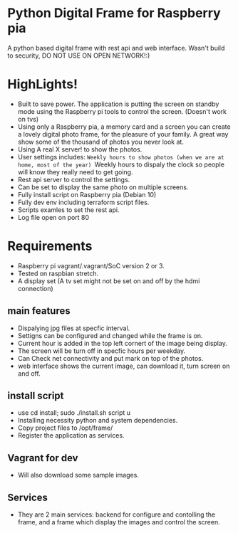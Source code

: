 # Python Digital Frame for Raspberry pia

A python based digital frame with rest api and web interface. Wasn't build to security, DO NOT USE ON OPEN NETWORK!:)


# HighLights!
* Built to save power. The application is putting the screen on standby mode using the Raspberry pi tools to control the screen. (Doesn't work on tvs)
* Using only a Raspberry pia, a memory card and a screen you can create a lovely digital photo frame, for the pleasure of your family. A great way show some of the thousand of photos you never look at. 
* Using A real X server! to show the photos.
* User settings includes: 
``Weekly hours to show photos (when we are at home, most of the year)
``Weekly hours to dispaly the clock so people will know they really need to get going.
* Rest api server to control the settings.
* Can be set to display the same photo on multiple screens.
* Fully install script on Raspberry pia (Debian 10)
* Fully dev env including terraform script files.
* Scripts examles to set the rest api.
* Log file open on port 80


# Requirements
* Raspberry pi vagrant/.vagrant/SoC version 2 or 3.
* Tested on raspbian stretch.
* A display set (A tv set might not be set on and off by the hdmi connection)

## main features
* Dispalying jpg files at specfic interval.
* Settigns can be configured and changed while the frame is on.
* Current hour is added in the top left cornert of the image being display.
* The screen will be turn off in specfic hours per weekday.
* Can Check net connectivity and put mark on top of the photos.
* web interface shows the current image, can download it, turn screen on and off.

## install script
* use cd install; sudo ./install.sh script u
* Installing necessity python and system dependencies.
* Copy project files to /opt/frame/
* Register the application as services.

## Vagrant for dev
* Will also download some sample images.

## Services
* They are 2 main services: backend for configure and contolling the frame, and a frame which display the images and control the screen.




